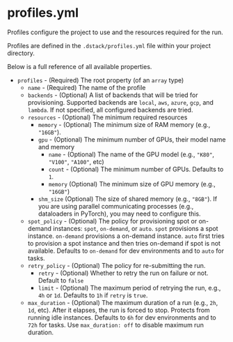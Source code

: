 # profiles.yml

Profiles configure the project to use and the resources required for the run.

Profiles are defined in the `.dstack/profiles.yml` file within your project directory.

Below is a full reference of all available properties.

- `profiles` - (Required) The root property (of an `array` type)
    - `name` - (Required) The name of the profile
    - `backends` - (Optional) A list of backends that will be tried for provisioning. Supported backends are `local`, `aws`, `azure`, `gcp`, and `lambda`. If not specified, all configured backends are tried.
    - `resources` - (Optional) The minimum required resources
        - `memory` - (Optional) The minimum size of RAM memory (e.g., `"16GB"`). 
        - `gpu` - (Optional) The minimum number of GPUs, their model name and memory
            - `name` - (Optional) The name of the GPU model (e.g., `"K80"`, `"V100"`, `"A100"`, etc)
            - `count` - (Optional) The minimum number of GPUs. Defaults to `1`.
            - `memory` (Optional) The minimum size of GPU memory (e.g., `"16GB"`)
        - `shm_size` (Optional) The size of shared memory (e.g., `"8GB"`). If you are using parallel communicating
          processes (e.g., dataloaders in PyTorch), you may need to configure this.
    - `spot_policy` - (Optional) The policy for provisioning spot or on-demand instances: `spot`, `on-demand`, or `auto`. `spot` provisions a spot instance. `on-demand` provisions a on-demand instance. `auto` first tries to provision a spot instance and then tries on-demand if spot is not available. Defaults to `on-demand` for dev environments and to `auto` for tasks.
    - `retry_policy` - (Optional) The policy for re-submitting the run.
        - `retry` - (Optional) Whether to retry the run on failure or not. Default to `false`
        - `limit` - (Optional) The maximum period of retrying the run, e.g., `4h` or `1d`. Defaults to `1h` if `retry` is `true`.
    - `max_duration` - (Optional) The maximum duration of a run (e.g., `2h`, `1d`, etc). After it elapses, the run is forced to stop. Protects from running idle instances. Defaults to `6h` for dev environments and to `72h` for tasks. Use `max_duration: off` to disable maximum run duration.

[//]: # (TODO: Add examples)

[//]: # (TODO: Add more explanations of how it works, incl. how to pass defined profiles to the CLI)